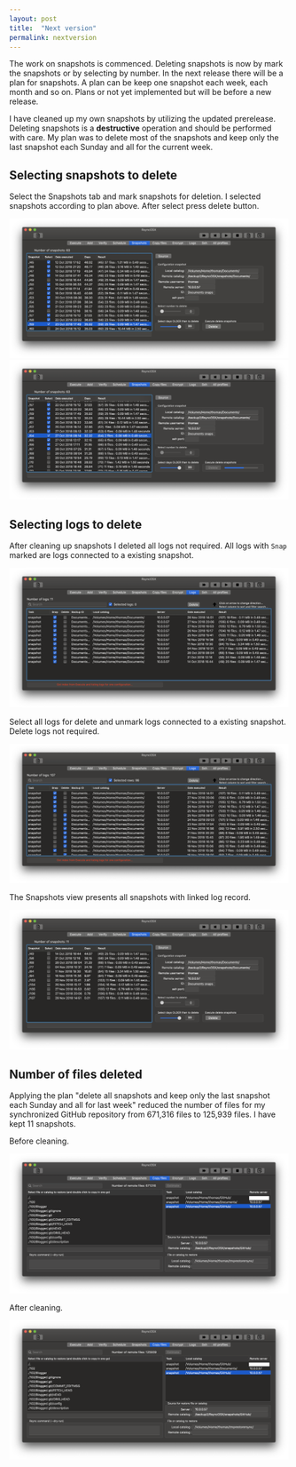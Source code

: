 ```yaml
---
layout: post
title:  "Next version"
permalink: nextversion
---
```

The work on snapshots is commenced. Deleting snapshots is now by mark the snapshots or by selecting by number. In the next release there will be a plan for snapshots. A plan can be keep one snapshot each week, each month and so on. Plans or not yet implemented but will be before a new release.

I have cleaned up my own snapshots by utilizing the updated prerelease. Deleting snapshots is a **destructive** operation and should be performed with care. My plan was to delete most of the snapshots and keep only the last snapshot each Sunday and all for the current week.

## Selecting snapshots to delete

Select the Snapshots tab and mark snapshots for deletion. I selected snapshots according to plan above. After select press delete button.

![](/images/RsyncOSX/master/nextversion/preparedeletedocuments.png)
![](/images/RsyncOSX/master/nextversion/deletedocuments.png)

## Selecting logs to delete

After cleaning up snapshots I deleted all logs not required. All logs with `Snap` marked are logs connected to a existing snapshot.

![](/images/RsyncOSX/master/nextversion/keeplogsdocuments.png)

Select all logs for delete and unmark logs connected to a existing snapshot. Delete logs not required.

![](/images/RsyncOSX/master/nextversion/deletelogsdocuments.png)

The Snapshots view presents all snapshots with linked log record.

![](/images/RsyncOSX/master/nextversion/afterdeletedocuments.png)


## Number of files deleted

Applying the plan "delete all snapshots and keep only the last snapshot each Sunday and all for last week" reduced the number of files for my synchronized GitHub repository from 671,316 files to 125,939 files. I have kept 11 snapshots.

Before cleaning.

![](/images/RsyncOSX/master/nextversion/githubbefore.png)

After cleaning.

![](/images/RsyncOSX/master/nextversion/githubafter.png)
